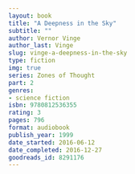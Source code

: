 ```yaml
---
layout: book
title: "A Deepness in the Sky"
subtitle: ""
author: Vernor Vinge
author_last: Vinge
slug: vinge-a-deepness-in-the-sky
type: fiction
img: true
series: Zones of Thought
part: 2
genres:
- science fiction
isbn: 9780812536355
rating: 3
pages: 796
format: audiobook
publish_year: 1999
date_started: 2016-06-12
date_completed: 2016-12-27
goodreads_id: 8291176
---
```

